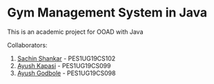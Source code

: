 # Gym Management System in Java

This is an academic project for OOAD with Java

Collaborators:
1. [Sachin Shankar](https://github.com/sach-12) - PES1UG19CS102
2. [Ayush Kapasi](https://github.com/kapasi) - PES1UG19CS099
3. [Ayush Godbole](https://github.com/ayushgodbole17) - PES1UG19CS098

